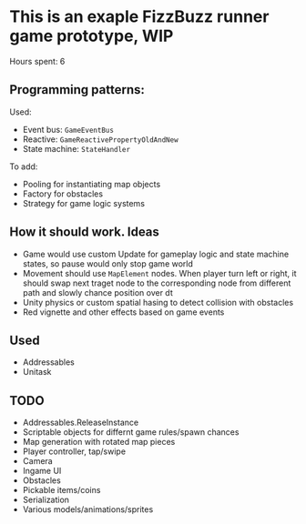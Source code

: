 # This is an exaple FizzBuzz runner game prototype, WIP
Hours spent: 6


## Programming patterns:  
Used:  
 - Event bus: `GameEventBus`  
 - Reactive: `GameReactivePropertyOldAndNew`  
 - State machine: `StateHandler`  

To add:  
 - Pooling for instantiating map objects  
 - Factory for obstacles  
 - Strategy for game logic systems  



## How it should work. Ideas  
 - Game would use custom Update for gameplay logic and state machine states, so pause would only stop game world  
 - Movement should use `MapElement` nodes. When player turn left or right, it should swap next traget node to the corresponding node from different path and slowly chance position over dt  
 - Unity physics or custom spatial hasing to detect collision with obstacles  
 - Red vignette and other effects based on game events  




## Used  
 - Addressables  
 - Unitask  



## TODO  
 - Addressables.ReleaseInstance  
 - Scriptable objects for differnt game rules/spawn chances  
 - Map generation with rotated map pieces  
 - Player controller, tap/swipe  
 - Camera  
 - Ingame UI  
 - Obstacles  
 - Pickable items/coins  
 - Serialization
 - Various models/animations/sprites
